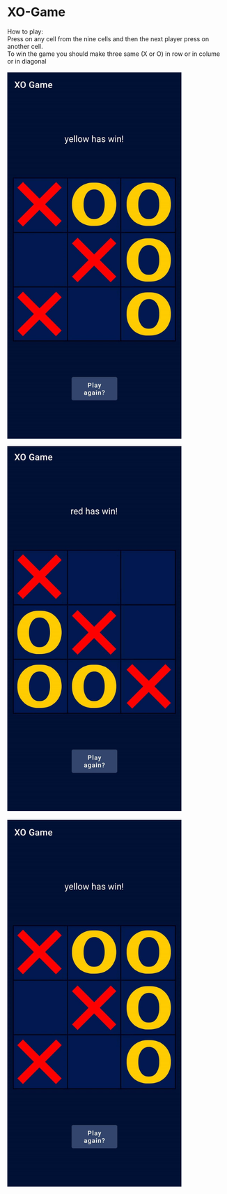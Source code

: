 # XO-Game
How to play:
<br>
Press on any cell from the nine cells and then the next player press on another cell.<br>
To win the game you should make three same (X or O) in row or in colume or in diagonal
<br><br>
<img src="327062266_517216147209270_454738856176539403_n.jpg"  width="400" hight="350">
<p>           </p>
<img src="326384766_890429225493155_3801521412434058332_n.jpg" width="400" hight="350">
<br><br>
<img src="327062266_517216147209270_454738856176539403_n.jpg" width="400" hight="350">
